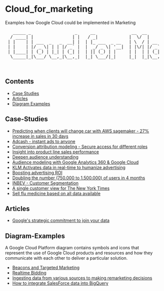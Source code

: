 # Cloud_for_marketing
Examples how Google Cloud could be implemented in Marketing

<PRE>
   _____ _                 _     __              __  __            _        _   _             
  / ____| |               | |   / _|            |  \/  |          | |      | | (_)            
 | |    | | ___  _   _  __| |  | |_ ___  _ __   | \  / | __ _ _ __| | _____| |_ _ _ __   __ _ 
 | |    | |/ _ \| | | |/ _` |  |  _/ _ \| '__|  | |\/| |/ _` | '__| |/ / _ \ __| | '_ \ / _` |
 | |____| | (_) | |_| | (_| |  | || (_) | |     | |  | | (_| | |  |   <  __/ |_| | | | | (_| |
  \_____|_|\___/ \__,_|\__,_|  |_| \___/|_|     |_|  |_|\__,_|_|  |_|\_\___|\__|_|_| |_|\__, |
                                                                                         __/ |
                                                                                        |___/ 
</PRE>

## Contents

- [Case Studies](#Case-Studies)
- [Articles](#Articles)
- [Diagram Examples](#Diagram-Examples)


## Case-Studies

- [Predicting when clients will change car with AWS sagemaker - 27% increase in sales in 30 days](https://peak.ai/client-stories/regit/)
- [Adcash - instant ads to anyone](https://media.featuredcustomers.com/CustomerCaseStudy.document/adcash.pdf)
- [Conversion attribution modeling - Secure access for different roles](https://www.servian.com/digital-marketing-discovery-analytics/)
- [Insight into product line sales performance](https://pythian.com/clients/luxury-fashion-house/)
- [Deepen audience understanding](http://services.google.com/fh/files/misc/lunametrics-pbs-analytics.pdf)
- [Audience modeling with Google Analytics 360 & Google Cloud](https://www.bounteous.com/insights/2017/03/01/audience-modeling-case-study/)
- [KLM Activates data in real-time to humanize advertising](https://www.thinkwithgoogle.com/intl/en-154/insights-inspiration/case-studies/klm-activates-data-real-time-using-relay42s-dmp-and-google-platform/)
- [Boosting advertising ROI](https://cloud.google.com/customers/hoff/)
- [Doubling the number (750.000 to 1.500.000) of users in 4 months](https://peak.ai/client-stories/leaf/)
- [INBEV - Customer Segmentation](https://www.mavenwave.com/customer-stories/ab-inbev/)
- [A single customer view for The New York Times](https://caserta.com/new-york-times/)
- [Sell flu medicine based on all data available](https://www.acceleration.biz/wp-content/uploads/2017/01/AccCaseStudy_GSKGCPSimplrD.pdf)




## Articles

- [Google's strategic commitment to join your data](https://dbi.io/uk/blog/2018/10/26/cloud-for-marketing-googles-strategic-commitment-to-join-your-data/)


## Diagram-Examples
A Google Cloud Platform diagram contains symbols and icons that represent the use of Google Cloud products and resources and how they communicate with each other to deliver a particular solution. 

- [Beacons and Targeted Marketing](https://online.visual-paradigm.com/cn/diagram-examples/google-cloud-platform-diagram/beacons-and-targeted-marketing/)
- [Realtime Bidding](https://online.visual-paradigm.com/diagram-examples/google-cloud-platform-diagram/real-time-bidding-digital-marketing/)
- [Ingesting data from various sources to making remarketing decisions](https://cloud.google.com/solutions/images/marketing-warehouse-architecture.svg)
- [How to integrate SalesForce data into BigQuery](http://www.e-nor.com/wp-content/uploads/pubs/whitepaper_sf-crm-data-bq.pdf)




